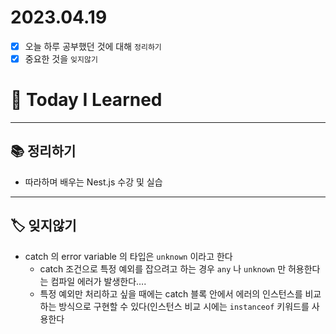 # 2023.04.19

- [x] 오늘 하루 공부했던 것에 대해 `정리하기`
- [x] 중요한 것을 `잊지않기`

# 🚩 Today I Learned

---

## 📚 정리하기

- 따라하며 배우는 Nest.js 수강 및 실습

---

## 🏷 잊지않기

- catch 의 error variable 의 타입은 `unknown` 이라고 한다
  - catch 조건으로 특정 예외를 잡으려고 하는 경우 `any` 나 `unknown` 만 허용한다는 컴파일 에러가 발생한다….
  - 특정 예외만 처리하고 싶을 때에는 catch 블록 안에서 에러의 인스턴스를 비교하는 방식으로 구현할 수 있다(인스턴스 비교 시에는 `instanceof` 키워드를 사용한다
